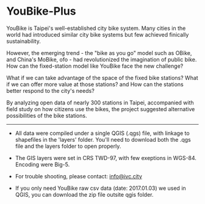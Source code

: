 # YouBike-Plus
YouBike is Taipei's well-established city bike system. Many cities in the world had introduced similar city bike systems but few achieved finically sustainability.

However, the emerging trend - the "bike as you go" model such as OBike, and China's MoBike, ofo - had revolutionized the imagination of public bike. How can the fixed-station model like YouBike face the new challenge?

What if we can take advantage of the space of the fixed bike stations? What if we can offer more value at those stations? and How can the stations better respond to the city's needs?

By analyzing open data of nearly 300 stations in Taipei, accompanied with field study on how citizens use the bikes, the project suggested alternative possibilities of the bike stations.

---
- All data were compiled under a single QGIS (.qgs) file, with linkage to shapefiles in the 'layers' folder. You'll need to download both the .qgs file and the layers folder to open properly.

- The GIS layers were set in CRS TWD-97, with few exeptions in WGS-84. Encoding were Big-5.

- For trouble shooting, please contact: info@ivc.city

- If you only need YouBike raw csv data (date: 2017.01.03) we used in QGIS, you can download the zip file outsite qgis folder.
